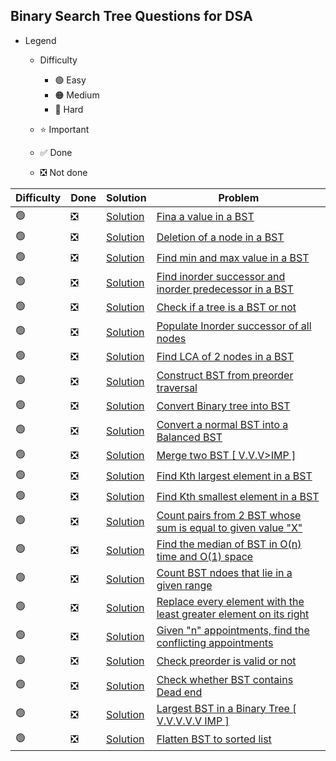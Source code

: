 ## Binary Search Tree Questions for DSA                    

- Legend
    - Difficulty
        - :green_circle: Easy
        - :orange_circle: Medium
        - :red_circle: Hard

    - :star: Important
    - :white_check_mark: Done
    - :negative_squared_cross_mark: Not done


| Difficulty       | Done                          | Solution  | Problem                                                                                                                                                                                                                                                                                                            |
| -------------    | ------------------------------ | -------- | ------------------------------------------------------------------------------------------------------------------------------------------------------------------------------------------------------------------------------------------------------------------------------------------------------------------ |
| :green_circle:     | :negative_squared_cross_mark:  | [Solution](ReverseAnArray.java) | [Fina a value in a BST](https://www.geeksforgeeks.org/binary-search-tree-set-1-search-and-insertion/)
| :green_circle:     | :negative_squared_cross_mark:  | [Solution](ReverseAnArray.java) | [Deletion of a node in a BST](https://leetcode.com/problems/delete-node-in-a-bst/)
| :green_circle:     | :negative_squared_cross_mark:  | [Solution](ReverseAnArray.java) | [Find min and max value in a BST](https://practice.geeksforgeeks.org/problems/minimum-element-in-bst/1)
| :green_circle:     | :negative_squared_cross_mark:  | [Solution](ReverseAnArray.java) | [Find inorder successor and inorder predecessor in a BST](https://practice.geeksforgeeks.org/problems/predecessor-and-successor/1)
| :green_circle:     | :negative_squared_cross_mark:  | [Solution](ReverseAnArray.java) | [Check if a tree is a BST or not](https://practice.geeksforgeeks.org/problems/check-for-bst/1)
| :green_circle:     | :negative_squared_cross_mark:  | [Solution](ReverseAnArray.java) | [Populate Inorder successor of all nodes](https://practice.geeksforgeeks.org/problems/populate-inorder-successor-for-all-nodes/1)
| :green_circle:     | :negative_squared_cross_mark:  | [Solution](ReverseAnArray.java) | [Find LCA of 2 nodes in a BST](https://practice.geeksforgeeks.org/problems/lowest-common-ancestor-in-a-bst/1)
| :green_circle:     | :negative_squared_cross_mark:  | [Solution](ReverseAnArray.java) | [Construct BST from preorder traversal](https://www.geeksforgeeks.org/construct-bst-from-given-preorder-traversa/)
| :green_circle:     | :negative_squared_cross_mark:  | [Solution](ReverseAnArray.java) | [Convert Binary tree into BST](https://practice.geeksforgeeks.org/problems/binary-tree-to-bst/1)
| :green_circle:     | :negative_squared_cross_mark:  | [Solution](ReverseAnArray.java) | [Convert a normal BST into a Balanced BST](https://www.geeksforgeeks.org/convert-normal-bst-balanced-bst/)
| :green_circle:     | :negative_squared_cross_mark:  | [Solution](ReverseAnArray.java) | [Merge two BST \[ V.V.V>IMP \]](https://www.geeksforgeeks.org/merge-two-balanced-binary-search-trees/)
| :green_circle:     | :negative_squared_cross_mark:  | [Solution](ReverseAnArray.java) | [Find Kth largest element in a BST](https://practice.geeksforgeeks.org/problems/kth-largest-element-in-bst/1)
| :green_circle:     | :negative_squared_cross_mark:  | [Solution](ReverseAnArray.java) | [Find Kth smallest element in a BST](https://practice.geeksforgeeks.org/problems/find-k-th-smallest-element-in-bst/1)
| :green_circle:     | :negative_squared_cross_mark:  | [Solution](ReverseAnArray.java) | [Count pairs from 2 BST whose sum is equal to given value "X"](https://practice.geeksforgeeks.org/problems/brothers-from-different-root/1)
| :green_circle:     | :negative_squared_cross_mark:  | [Solution](ReverseAnArray.java) | [Find the median of BST in O(n) time and O(1) space](https://www.geeksforgeeks.org/find-median-bst-time-o1-space/)
| :green_circle:     | :negative_squared_cross_mark:  | [Solution](ReverseAnArray.java) | [Count BST ndoes that lie in a given range](https://practice.geeksforgeeks.org/problems/count-bst-nodes-that-lie-in-a-given-range/1)
| :green_circle:     | :negative_squared_cross_mark:  | [Solution](ReverseAnArray.java) | [Replace every element with the least greater element on its right](https://www.geeksforgeeks.org/replace-every-element-with-the-least-greater-element-on-its-right/)
| :green_circle:     | :negative_squared_cross_mark:  | [Solution](ReverseAnArray.java) | [Given "n" appointments, find the conflicting appointments](https://www.geeksforgeeks.org/given-n-appointments-find-conflicting-appointments/)
| :green_circle:     | :negative_squared_cross_mark:  | [Solution](ReverseAnArray.java) | [Check preorder is valid or not](https://practice.geeksforgeeks.org/problems/preorder-to-postorder/0)
| :green_circle:     | :negative_squared_cross_mark:  | [Solution](ReverseAnArray.java) | [Check whether BST contains Dead end](https://practice.geeksforgeeks.org/problems/check-whether-bst-contains-dead-end/1)
| :green_circle:     | :negative_squared_cross_mark:  | [Solution](ReverseAnArray.java) | [Largest BST in a Binary Tree \[ V.V.V.V.V IMP \]](https://practice.geeksforgeeks.org/problems/largest-bst/1)
| :green_circle:     | :negative_squared_cross_mark:  | [Solution](ReverseAnArray.java) | [Flatten BST to sorted list](https://www.geeksforgeeks.org/flatten-bst-to-sorted-list-increasing-order/)                                                                                                                                                                                                           
                                       
